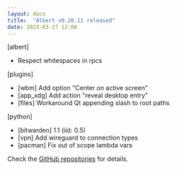 ```yaml
---
layout: docs
title:  "Albert v0.20.11 released"
date: 2023-03-27 12:08
---
```


[albert]
* Respect whitespaces in rpcs

[plugins]
* [wbm] Add option "Center on active screen"
* [app_xdg] Add action "reveal desktop entry"
* [files] Workaround Qt appending slash to root paths

[python]
* [bitwarden] 1.1 (iid: 0.5)
* [vpn] Add wireguard to connection types
* [pacman] Fix out of scope lambda vars

Check the [GitHub repositories](https://github.com/albertlauncher/albert/commits/v0.20.11) for details.
